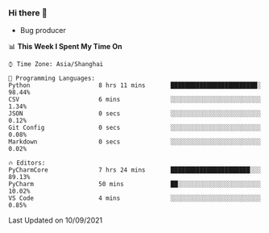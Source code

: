 ### Hi there 👋
* Bug producer
<!--START_SECTION:waka-->
📊 **This Week I Spent My Time On** 

```text
⌚︎ Time Zone: Asia/Shanghai

💬 Programming Languages: 
Python                   8 hrs 11 mins       ████████████████████████░   98.44% 
CSV                      6 mins              ░░░░░░░░░░░░░░░░░░░░░░░░░   1.34% 
JSON                     0 secs              ░░░░░░░░░░░░░░░░░░░░░░░░░   0.12% 
Git Config               0 secs              ░░░░░░░░░░░░░░░░░░░░░░░░░   0.08% 
Markdown                 0 secs              ░░░░░░░░░░░░░░░░░░░░░░░░░   0.02%

🔥 Editors: 
PyCharmCore              7 hrs 24 mins       ██████████████████████░░░   89.13% 
PyCharm                  50 mins             ██░░░░░░░░░░░░░░░░░░░░░░░   10.02% 
VS Code                  4 mins              ░░░░░░░░░░░░░░░░░░░░░░░░░   0.85%

```


 Last Updated on 10/09/2021
<!--END_SECTION:waka-->
